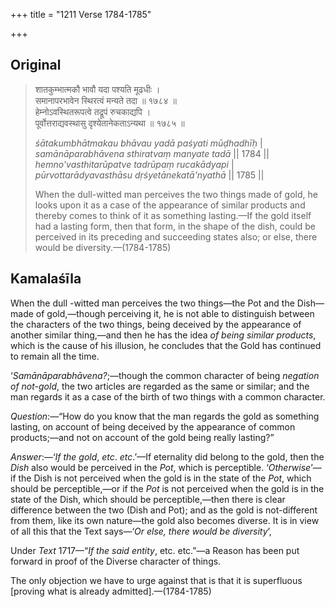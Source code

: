 +++
title = "1211 Verse 1784-1785"

+++
## Original 
>
> शातकुम्भात्मकौ भावौ यदा पश्यति मूढधीः ।  
> समानापरभावेन स्थिरत्वं मन्यते तदा ॥ १७८४ ॥  
> हेम्नोऽवस्थितरूपत्वे तद्रूपं रुचकाद्यपि ।  
> पूर्वोत्तराद्यवस्थासु दृश्येतानेकताऽन्यथा ॥ १७८५ ॥ 
>
> *śātakumbhātmakau bhāvau yadā paśyati mūḍhadhīḥ* \|  
> *samānāparabhāvena sthiratvaṃ manyate tadā* \|\| 1784 \|\|  
> *hemno'vasthitarūpatve tadrūpaṃ rucakādyapi* \|  
> *pūrvottarādyavasthāsu dṛśyetānekatā'nyathā* \|\| 1785 \|\| 
>
> When the dull-witted man perceives the two things made of gold, he looks upon it as a case of the appearance of similar products and thereby comes to think of it as something lasting.—If the gold itself had a lasting form, then that form, in the shape of the dish, could be perceived in its preceding and succeeding states also; or else, there would be diversity.—(1784-1785)



## Kamalaśīla

When the dull -witted man perceives the two things—the Pot and the Dish—made of gold,—though perceiving it, he is not able to distinguish between the characters of the two things, being deceived by the appearance of another similar thing,—and then he has the idea *of being similar products*, which is the cause of his illusion, he concludes that the Gold has continued to remain all the time.

‘*Samānāparabhāvena?*;—though the common character of being *negation of not-gold*, the two articles are regarded as the same or similar; and the man regards it as a case of the birth of two things with a common character.

*Question*:—“How do you know that the man regards the gold as something lasting, on account of being deceived by the appearance of common products;—and not on account of the gold being really lasting?”

*Answer*:—‘*If the gold*, *etc*. *etc*.’—If eternality did belong to the gold, then the *Dish* also would be perceived in the *Pot*, which is perceptible. ‘*Otherwise*’—if the Dish is not perceived when the gold is in the state of the *Pot*, which should be perceptible,—or if the *Pot* is not perceived when the gold is in the state of the Dish, which should be perceptible,—then there is clear difference between the two (Dish and Pot); and as the gold is not-different from them, like its own nature—the gold also becomes diverse. It is in view of all this that the Text says—‘*Or else, there would be diversity*’,

Under *Text* 1717—“*If the said entity*, etc. etc.”—a Reason has been put forward in proof of the Diverse character of things.

The only objection we have to urge against that is that it is superfluous [proving what is already admitted].—(1784-1785)


